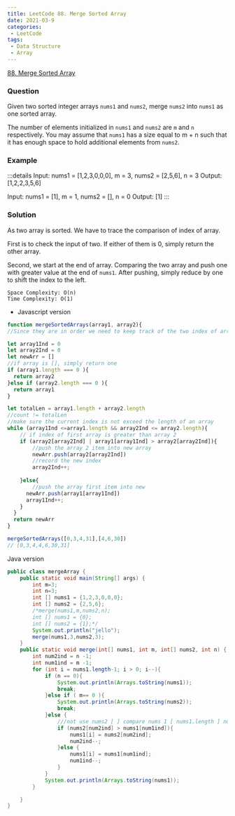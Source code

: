 ```yaml
---
title: LeetCode 88. Merge Sorted Array
date: 2021-03-9
categories:
 - LeetCode
tags:
 - Data Structure
 - Array
---
```

 [88. Merge Sorted Array](https://leetcode.com/problems/merge-sorted-array/) 

### Question 
Given two sorted integer arrays ```nums1``` and ```nums2```, merge ```nums2``` into ```nums1``` as one sorted array.

The number of elements initialized in ```nums1``` and ```nums2``` are ```m``` and ```n ``` respectively. You may assume that ```nums1``` has a size equal to m + n such that it has enough space to hold additional elements from ```nums2```.

### Example
:::details
Input: nums1 = [1,2,3,0,0,0], m = 3, nums2 = [2,5,6], n = 3
Output: [1,2,2,3,5,6]

Input: nums1 = [1], m = 1, nums2 = [], n = 0
Output: [1]
:::

### Solution
As two array is sorted. We have to trace the comparison  of index of array. 

First is to check the input of two. If either of them is 0, simply return the other array.

Second, we start at the end of array. Comparing the two array and push one with greater value at the end of ```nums1```. After pushing, simply reduce by one to shift the index to the left. 

```
Space Complexity: O(n) 
Time Complexity: O(1)
```

- Javascript version
```js
function mergeSortedArrays(array1, array2){
//Since they are in order we need to keep track of the two index of arrays

let array1Ind = 0
let array2Ind = 0
let newArr = []
//if array is [], simply return one 
if (array1.length === 0 ){
  return array2  
}else if (array2.length === 0 ){
  return array1
}

let totalLen = array1.length + array2.length
//count != totalLen
//make sure the current index is not exceed the length of an array
while (array1Ind <=array1.length && array2Ind <= array2.length){
    // if index of first array is greater than array 2 
    if (array2[array2Ind] | array1[array1Ind] > array2[array2Ind]){
        //push the array 2 item into new array
        newArr.push(array2[array2Ind])
        //record the new index 
        array2Ind++;
        
    }else{
        //push the array first item into new
      newArr.push(array1[array1Ind])
      array1Ind++;
    }
  }
  return newArr
}

mergeSortedArrays([0,3,4,31],[4,6,30])
// [0,3,4,4,6,30,31]
```
Java version 
```java
public class mergeArray {
    public static void main(String[] args) {
        int m=3;
        int n=3;
        int [] nums1 = {1,2,3,0,0,0};
        int [] nums2 = {2,5,6};
        /*merge(nums1,m,nums2,n);
        int [] nums1 = {0};
        int [] nums2 = {1};*/
        System.out.println("jello");
        merge(nums1,3,nums2,3);
    }
    public static void merge(int[] nums1, int m, int[] nums2, int n) {
        int num2ind = n -1;
        int num1ind = m -1;
        for (int i = nums1.length-1; i > 0; i--){
            if (n == 0){
                System.out.println(Arrays.toString(nums1));
                break;
            }else if ( m== 0 ){
                System.out.println(Arrays.toString(nums2));
                break;
            }else {
                ///not use nums2 [ ] compare nums 1 [ nums1.length ] nut nums [ m ]
                if (nums2[num2ind] > nums1[num1ind]){
                    nums1[i] = nums2[num2ind];
                    num2ind--;
                }else {
                    nums1[i] = nums1[num1ind];
                    num1ind--;
                }
            }
            System.out.println(Arrays.toString(nums1));
        }

    }
}


```